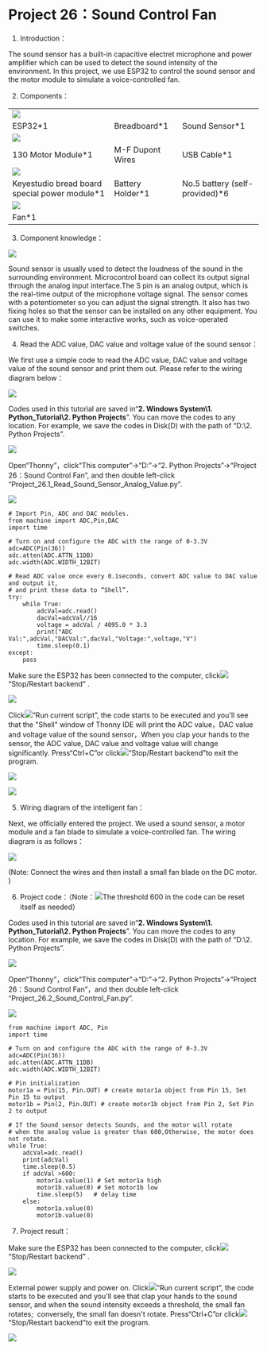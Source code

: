 # Project 26：Sound Control Fan

1. Introduction：

The sound sensor has a built-in capacitive electret microphone and power
amplifier which can be used to detect the sound intensity of the
environment. In this project, we use ESP32 to control the sound sensor
and the motor module to simulate a voice-controlled fan.

2. Components：

|                                                |                             |                                 |
| ---------------------------------------------- | --------------------------- | ------------------------------- |
| ![](/media/435be010afaa963d94ffe82d01020ff5.png)         |
| ESP32\*1                                       | Breadboard\*1               | Sound Sensor\*1                 |
| ![](/media/7dcbd02995be3c142b2f97df7f7c03ce.png)          |
| 130 Motor Module\*1                            | M-F Dupont Wires            | USB Cable\*1                    |
| ![](/media/a815c48437199c6ab79d74cd2d583de0.png)         |
| Keyestudio bread board special power module\*1 | Battery Holder\*1           | No.5 battery (self-provided)\*6 |
| ![](/media/009965e315276ecf1144c22c54a93fd9.png)                        |                             |                                 |
| Fan\*1                                         |                             |                                 |

3. Component knowledge：

![](/media/9271d5f7a7647d7a3c959e6c7b837b5b.png)

Sound sensor is usually used to detect the loudness of the sound in the
surrounding environment. Microcontrol board can collect its output
signal through the analog input interface.The S pin is an analog output,
which is the real-time output of the microphone voltage signal. The
sensor comes with a potentiometer so you can adjust the signal strength.
It also has two fixing holes so that the sensor can be installed on any
other equipment. You can use it to make some interactive works, such as
voice-operated switches.

4. Read the ADC value, DAC value and voltage value of the sound sensor：

We first use a simple code to read the ADC value, DAC value and voltage
value of the sound sensor and print them out. Please refer to the wiring
diagram below：

![](/media/87fb44c475d1f53aa5905cebfed55ea2.png)

Codes used in this tutorial are saved in“**2. Windows System\\1.
Python\_Tutorial\\2. Python Projects**”. You can move the codes to any
location. For example, we save the codes in Disk(D) with the path of
“D:\\2. Python Projects”.

![](/media/906b7d4391131929a6b0726f7f5bab30.png)

Open“Thonny”，click“This computer”→“D:”→“2. Python Projects”→“Project
26：Sound Control Fan”, and then double left-click
“Project\_26.1\_Read\_Sound\_Sensor\_Analog\_Value.py”.

![](/media/7e36b481b74dcb94e2f7eae034f10e46.png)

    # Import Pin, ADC and DAC modules.
    from machine import ADC,Pin,DAC
    import time
    
    # Turn on and configure the ADC with the range of 0-3.3V 
    adc=ADC(Pin(36))
    adc.atten(ADC.ATTN_11DB)
    adc.width(ADC.WIDTH_12BIT)
    
    # Read ADC value once every 0.1seconds, convert ADC value to DAC value and output it,
    # and print these data to “Shell”. 
    try:
        while True:
            adcVal=adc.read()
            dacVal=adcVal//16
            voltage = adcVal / 4095.0 * 3.3
            print("ADC Val:",adcVal,"DACVal:",dacVal,"Voltage:",voltage,"V")
            time.sleep(0.1)
    except:
        pass

Make sure the ESP32 has been connected to the computer,
click![](/media/27451c8a9c13e29d02bc0f5831cfaf1f.png)“Stop/Restart backend” .

![](/media/ecd790660a245d0a3dd979014763c638.png)

Click![](/media/da852227207616ccd9aff28f19e02690.png)“Run current script”, the code starts to be
executed and you'll see that the "Shell" window of Thonny IDE will print
the ADC value，DAC value and voltage value of the sound sensor，When you
clap your hands to the sensor, the ADC value, DAC value and voltage
value will change significantly. Press“Ctrl+C”or
click![](/media/27451c8a9c13e29d02bc0f5831cfaf1f.png)“Stop/Restart backend”to exit the program.

![](/media/cbadc7277e1970b3b0ac78cf54efb0cf.png)

![](/media/16c179e59bfbbb62544d74ce501f0aa2.png)

5. Wiring diagram of the intelligent fan：

Next, we officially entered the project. We used a sound sensor, a motor
module and a fan blade to simulate a voice-controlled fan. The wiring
diagram is as follows：

![](/media/5a08d512265e03c997bf81a9e2bfecbb.png)

(Note: Connect the wires and then install a small fan blade on the DC
motor. )

6. Project code：（Note：![](/media/c20911df19d11290cf099072fe250029.png)The threshold 600 in
the code can be reset itself as needed）

Codes used in this tutorial are saved in“**2. Windows System\\1.
Python\_Tutorial\\2. Python Projects**”. You can move the codes to any
location. For example, we save the codes in Disk(D) with the path of
“D:\\2. Python Projects”.

![](/media/906b7d4391131929a6b0726f7f5bab30.png)

Open“Thonny”，click“This computer”→“D:”→“2. Python Projects”→“Project
26：Sound Control Fan”，and then double left-click
“Project\_26.2\_Sound\_Control\_Fan.py”.

![](/media/1eb18932f71867f625af510747c7a45a.png)

    from machine import ADC, Pin
    import time
     
    # Turn on and configure the ADC with the range of 0-3.3V 
    adc=ADC(Pin(36))
    adc.atten(ADC.ATTN_11DB)
    adc.width(ADC.WIDTH_12BIT)
     
    # Pin initialization
    motor1a = Pin(15, Pin.OUT) # create motor1a object from Pin 15, Set Pin 15 to output
    motor1b = Pin(2, Pin.OUT) # create motor1b object from Pin 2, Set Pin 2 to output
    
    # If the Sound sensor detects Sounds, and the motor will rotate
    # when the analog value is greater than 600,Otherwise, the motor does not rotate.    
    while True:
        adcVal=adc.read()
        print(adcVal)
        time.sleep(0.5)
        if adcVal >600:
            motor1a.value(1) # Set motor1a high
            motor1b.value(0) # Set motor1b low
            time.sleep(5)   # delay time 
        else:
            motor1a.value(0)
            motor1b.value(0)

7. Project result：

Make sure the ESP32 has been connected to the computer,
click![](/media/27451c8a9c13e29d02bc0f5831cfaf1f.png)“Stop/Restart backend” .

![](/media/f987f5ba18e896faec48b502d6e92493.png)

External power supply and power on. Click![](/media/da852227207616ccd9aff28f19e02690.png)“Run
current script”, the code starts to be executed and you'll see that clap
your hands to the sound sensor, and when the sound intensity exceeds a
threshold, the small fan rotates;  conversely, the small fan doesn't
rotate. Press“Ctrl+C”or click![](/media/27451c8a9c13e29d02bc0f5831cfaf1f.png)“Stop/Restart
backend”to exit the program.

![](/media/d0d4432fea99db80f84a4b15291b612f.png)
